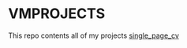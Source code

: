 # VMPROJECTS
  This repo contents all of my projects 
[single_page_cv](https://roadmap.sh/projects/single-page-cv)

